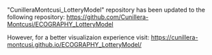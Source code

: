 "CunilleraMontcusi_LotteryModel" repository has been updated to the following repository: https://github.com/Cunillera-Montcusi/ECOGRAPHY_LotteryModel

However, for a better visualizaion experience visit: https://cunillera-montcusi.github.io/ECOGRAPHY_LotteryModel/

